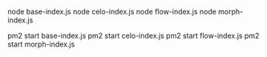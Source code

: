 
node base-index.js
node celo-index.js
node flow-index.js
node morph-index.js

pm2 start base-index.js
pm2 start celo-index.js
pm2 start flow-index.js
pm2 start morph-index.js